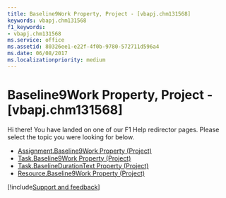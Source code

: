 ```yaml
---
title: Baseline9Work Property, Project - [vbapj.chm131568]
keywords: vbapj.chm131568
f1_keywords:
- vbapj.chm131568
ms.service: office
ms.assetid: 80326ee1-e22f-4f0b-9780-572711d596a4
ms.date: 06/08/2017
ms.localizationpriority: medium
---
```



# Baseline9Work Property, Project - [vbapj.chm131568]

Hi there! You have landed on one of our F1 Help redirector pages. Please select the topic you were looking for below.

- [Assignment.Baseline9Work Property (Project)](https://msdn.microsoft.com/library/777a8d7a-d9d4-e0fb-5b5b-2c78302e5fa4%28Office.15%29.aspx)
- [Task.Baseline9Work Property (Project)](https://msdn.microsoft.com/library/2a67ab07-8d51-df60-0c75-4547a5f63bb0%28Office.15%29.aspx)
- [Task.BaselineDurationText Property (Project)](https://msdn.microsoft.com/library/87307d59-3307-1ee1-82f3-87840d1b4e7a%28Office.15%29.aspx)
- [Resource.Baseline9Work Property (Project)](https://msdn.microsoft.com/library/3de1f3de-f50c-600c-45c5-ca5be1d53124%28Office.15%29.aspx)

[!include[Support and feedback](~/includes/feedback-boilerplate.md)]